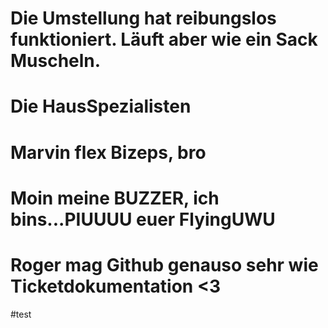 # Die Umstellung hat reibungslos funktioniert. Läuft aber wie ein Sack Muscheln. 
# Die HausSpezialisten

# Marvin flex Bizeps, bro

# Moin meine BUZZER, ich bins...PIUUUU euer FlyingUWU

# Roger mag Github genauso sehr wie Ticketdokumentation <3

#test
